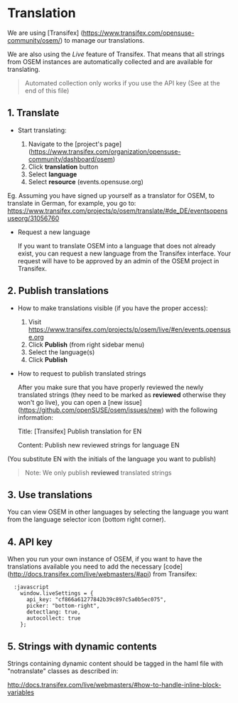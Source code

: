 # Translation
We are using [Transifex] (https://www.transifex.com/opensuse-community/osem/) to manage our translations.

We are also using the _Live_ feature of Transifex. That means that all strings from OSEM instances are automatically collected and are available for translating.
>Automated collection only works if you use the API key (See at the end of this file)

## 1. Translate
  * Start translating:

    1. Navigate to the [project's page] (https://www.transifex.com/organization/opensuse-community/dashboard/osem)
    2. Click **translation** button
    3. Select **language**
    4. Select **resource** (events.opensuse.org)

Eg. Assuming you have signed up yourself as a translator for OSEM, to translate in German, for example, you go to: https://www.transifex.com/projects/p/osem/translate/#de_DE/eventsopensuseorg/31056760

  * Request a new language

    If you want to translate OSEM into a language that does not already exist, you can request a new language from the Transifex interface. Your request will have to be approved by an admin of the OSEM project in Transifex.

## 2. Publish translations
  * How to make translations visible (if you have the proper access):
    1.  Visit https://www.transifex.com/projects/p/osem/live/#en/events.opensuse.org
    2.  Click **Publish** (from right sidebar menu)
    3.  Select the language(s)
    4.  Click **Publish**

  * How to request to publish translated strings

    After you make sure that you have properly reviewed the newly translated strings (they need to be marked as **reviewed** otherwise they won't go live), you can open a [new issue] (https://github.com/openSUSE/osem/issues/new) with the following information:

    Title: [Transifex] Publish translation for EN

    Content: Publish new reviewed strings for language EN

  (You substitute EN with the initials of the language you want to publish)

> Note: We only publish **reviewed** translated strings

## 3. Use translations
You can view OSEM in other languages by selecting the language you want from the language selector icon (bottom right corner).

## 4. API key
  When you run your own instance of OSEM, if you want to have the translations available you need to add the necessary [code] (http://docs.transifex.com/live/webmasters/#api) from Transifex:
  ```
    :javascript
      window.liveSettings = {
        api_key: "cf866a61277842b39c897c5a0b5ec075",
        picker: "bottom-right",
        detectlang: true,
        autocollect: true
      };
```
## 5. Strings with dynamic contents

Strings containing dynamic content should be tagged in the haml file with "notranslate" classes as described in:

http://docs.transifex.com/live/webmasters/#how-to-handle-inline-block-variables

